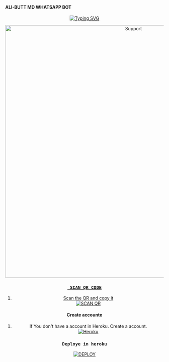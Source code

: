 #### ALI-BUTT MD WHATSAPP BOT


<div align="center">
<a href="https://git.io/typing-svg"><img src="https://readme-typing-svg.demolab.com?font=Ribeye&size=50&pause=1000&color=F710B1&center=true&width=910&height=100&lines=I'M+ALI-BUTT;MULTI+DEVICE+WHATSAPP+BOT; CRÉATEUR+🌟ALI BUTT🌟 AND DENZO UCHIWA ;PUBLIC+BOT;GOOD BOT." alt="Typing SVG" /></a>
  
<p align="center">  
  <a href="https://chat.whatsapp.com/JFNXyoRTf4t6e9GTaM2Oe6">
    <img alt=Support height="800" src="https://i.imgur.com/bfBYRk0.jpeg">




  
### ``` SCAN QR CODE```

1. Scan the QR and copy it
    <br>
<a href='https://hermit.adithyan.xyz/qr' target="_blank"><img alt='SCAN QR' src='https://img.shields.io/badge/Scan_qr_IN replit-100000?style=for-the-badge&logo=scan&logoColor=white&labelColor=yellow&color=yellow'/></a>

#### Create accounte 

1. If You don't have a account in Heroku. Create a account.
    <br>
<a href='https://signup.heroku.com/' target="_blank"><img alt='Heroku' src='https://img.shields.io/badge/-Create-accounte-heroku?style=for-the-badge&logo=heroku&logoColor=red'/></a>

 ### ```Deploye in heroku```
   
<a href='https://hermit.adithyan.xyz/deploy-heroku' target="_blank"><img alt='DEPLOY' src='https://img.shields.io/badge/-DEPLOY_IN HEROKU-black?style=for-the-badge&logo=heroku&logoColor=yellow'/></a>

